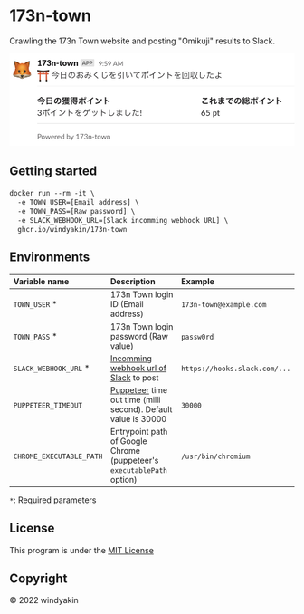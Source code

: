 # 173n-town

Crawling the 173n Town website and posting "Omikuji" results to Slack.

![](thumbnail.png)

## Getting started

```
docker run --rm -it \
  -e TOWN_USER=[Email address] \
  -e TOWN_PASS=[Raw password] \
  -e SLACK_WEBHOOK_URL=[Slack incomming webhook URL] \
  ghcr.io/windyakin/173n-town
```

## Environments

Variable name | Description | Example
:-- | :-- | :--
`TOWN_USER` * | 173n Town login ID (Email address) | `173n-town@example.com`
`TOWN_PASS` * | 173n Town login password (Raw value) | `passw0rd`
`SLACK_WEBHOOK_URL` * | [Incomming webhook url of Slack](https://api.slack.com/incoming-webhooks) to post | `https://hooks.slack.com/...`
`PUPPETEER_TIMEOUT` | [Puppeteer](https://github.com/puppeteer/puppeteer) time out time (milli second). Default value is 30000 | `30000`
`CHROME_EXECUTABLE_PATH` | Entrypoint path of Google Chrome (puppeteer's `executablePath` option) | `/usr/bin/chromium`

`*`: Required parameters

## License

This program is under the [MIT License](LICENSE)

## Copyright

&copy; 2022 windyakin
